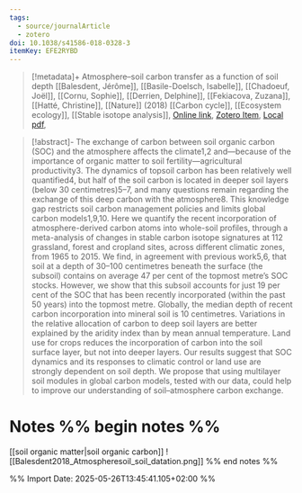 ```yaml
---
tags:
  - source/journalArticle
  - zotero
doi: 10.1038/s41586-018-0328-3
itemKey: EFE2RYBD
---
```

>[!metadata]+
> Atmosphere–soil carbon transfer as a function of soil depth
> [[Balesdent, Jérôme]], [[Basile-Doelsch, Isabelle]], [[Chadoeuf, Joël]], [[Cornu, Sophie]], [[Derrien, Delphine]], [[Fekiacova, Zuzana]], [[Hatté, Christine]], 
> [[Nature]] (2018)
> [[Carbon cycle]], [[Ecosystem ecology]], [[Stable isotope analysis]], 
> [Online link](https://www.nature.com/articles/s41586-018-0328-3), [Zotero Item](zotero://select/library/items/EFE2RYBD), [Local pdf](file://C:/Users/aburg/Documents/references/zotero/storage/WYLQRNW7/Balesdent2018_Atmospheresoil.pdf), 

>[!abstract]-
>The exchange of carbon between soil organic carbon (SOC) and the atmosphere affects the climate1,2 and—because of the importance of organic matter to soil fertility—agricultural productivity3. The dynamics of topsoil carbon has been relatively well quantified4, but half of the soil carbon is located in deeper soil layers (below 30 centimetres)5–7, and many questions remain regarding the exchange of this deep carbon with the atmosphere8. This knowledge gap restricts soil carbon management policies and limits global carbon models1,9,10. Here we quantify the recent incorporation of atmosphere-derived carbon atoms into whole-soil profiles, through a meta-analysis of changes in stable carbon isotope signatures at 112 grassland, forest and cropland sites, across different climatic zones, from 1965 to 2015. We find, in agreement with previous work5,6, that soil at a depth of 30–100 centimetres beneath the surface (the subsoil) contains on average 47 per cent of the topmost metre’s SOC stocks. However, we show that this subsoil accounts for just 19 per cent of the SOC that has been recently incorporated (within the past 50 years) into the topmost metre. Globally, the median depth of recent carbon incorporation into mineral soil is 10 centimetres. Variations in the relative allocation of carbon to deep soil layers are better explained by the aridity index than by mean annual temperature. Land use for crops reduces the incorporation of carbon into the soil surface layer, but not into deeper layers. Our results suggest that SOC dynamics and its responses to climatic control or land use are strongly dependent on soil depth. We propose that using multilayer soil modules in global carbon models, tested with our data, could help to improve our understanding of soil–atmosphere carbon exchange.

# Notes %% begin notes %%
[[soil organic matter|soil organic carbon]]
![[Balesdent2018_Atmospheresoil_soil_datation.png]]
%% end notes %%




%% Import Date: 2025-05-26T13:45:41.105+02:00 %%
